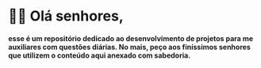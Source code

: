# 🍷🗿 Olá **senhores**,
#### esse é um repositório dedicado ao desenvolvimento de projetos para me auxiliares com questões diárias. No mais, peço aos finíssimos senhores que utilizem  o conteúdo aqui anexado com sabedoria.
